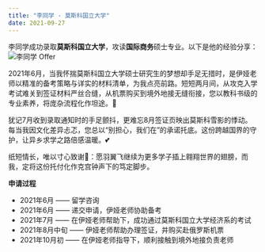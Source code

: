 ```yaml
---
title: "李同学 - 莫斯科国立大学"
date: 2021-09-27
---
```


李同学成功录取**莫斯科国立大学**，攻读**国际商务**硕士专业。以下是他的经验分享：
![李同学 Offer](/img/录取-3.jpeg)

2021年6月，当我怀揣莫斯科国立大学硕士研究生的梦想却手足无措时，是伊娅老师以精准的备考策略与详实的材料清单，为我点亮前路。短短两月间，从攻克入学考试难关到签证材料严丝合缝，从机票购买到境外地接无缝衔接，您以教科书级的专业素养，将庞杂流程化作坦途。🥳

犹记7月收到录取通知时的手足颤抖，更难忘8月签证页映出莫斯科雪影的悸动。每当我因文化差异忐忑，您总以“别担心，我们在”的承诺托底。这份跨越国界的守护，让异乡求学之路倍感温暖。💕

纸短情长，唯以寸心致谢🙏：愿羽翼飞继续为更多学子插上翱翔世界的翅膀，而我，定将这份托付化作克宫钟声下的笃定脚步。

**申请过程**
- 2021年6月 —— 留学咨询
- 2021年6月 —— 递交申请，伊娅老师协助备考
- 2021年7月 —— 在伊娅老师帮助下，成功通过莫斯科国立大学经济系的考试
- 2021年8月中旬 —— 伊娅老师帮助办理签证，并购买赴俄罗斯机票
- 2021年10月初 —— 在伊娅老师指导下，顺利接触到境外地接负责老师